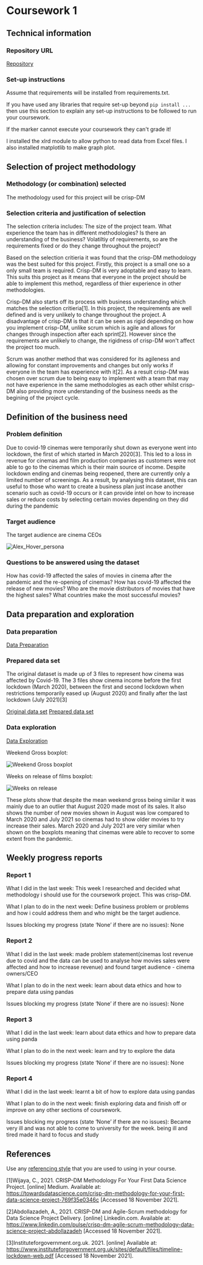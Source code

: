 # Coursework 1

## Technical information
### Repository URL

[Repository](https://github.com/ucl-comp0035/coursework-1-Yaseen048.git)

### Set-up instructions

Assume that requirements will be installed from requirements.txt.

If you have used any libraries that require set-up beyond `pip install ...` then use this section to explain any set-up
instructions to be followed to run your coursework.

If the marker cannot execute your coursework they can't grade it!

I installed the xlrd module to allow python to read data from Excel files. I also installed matplotlib to make graph plot.

## Selection of project methodology
### Methodology (or combination) selected
The methodology used for this project will be crisp-DM
### Selection criteria and justification of selection
The selection criteria includes:
    The size of the project team.
    What experience the team has in different methodologies?
    Is there an understanding of the business?
    Volatiltiy of requirements, so are the requirements fixed or do they change throughout the project?

Based on the selection critieria it was found that the crisp-DM methodology was the best suited for this project. Firstly, this project is a small one so a only small team is required. Crisp-DM is very adoptable and easy to learn. This suits this project as it means that everyone in the project should be able to implement this method, regardless of thier experience in other methodologies.

Crisp-DM also starts off its process with business understanding which matches the selection critieria[1]. In this project, the requirements are well defined and is very unlikely to change throughout the project. A disadvantage of crisp-DM is that it can be seen as rigid depending on how you implement crisp-DM, unlike scrum which is agile and allows for changes through inspection after each sprint[2]. However since the requirements are unlikely to change, the rigidness of crisp-DM won't affect the project too much. 
 
Scrum was another method that was considered for its agileness and allowing for constant improvements and changes but only  works if everyone in the team has experience with it[2]. As a result crisp-DM was chosen over scrum due to being easy to implement with a team that may not have experience in the same methodologies as each other whilst crisp-DM also providing more understanding of the business needs as the begining of the project cycle.


## Definition of the business need

### Problem definition
Due to covid-19 cinemas were temporarily shut down as everyone went into lockdown, the first of which started in March 2020[3]. This led to a loss in revenue for cinemas and film production companies as customers were not able to go to the cinemas which is their main source of income. Despite lockdown ending and cinemas being reopened, there are currently only a limited number of screenings. As a result, by analysing this dataset, this can useful to those who want to create a business plan just incase another scenario such as covid-19 occurs or it can  provide intel on how to increase sales or reduce costs by selecting certain movies depending on they did during the pandemic

### Target audience
The target audience are cinema CEOs

![Alex_Hover_persona](https://github.com/ucl-comp0035/coursework-1-Yaseen048/blob/master/Pictures/Alex_Hover_persona.png)

### Questions to be answered using the dataset
How has covid-19 affected the sales of movies in cinema after the pandemic and the re-opening of cinemas?
How has covid-19 affected the release of new movies?
Who are the movie distributors of movies that have the highest sales?
What countries make the most successful movies?

## Data preparation and exploration
### Data preparation

[Data Preparation](data_preparation.py)

### Prepared data set
The original dataset is made up of 3 files to represent how cinema was affected by Covid-19. The 3 files show cinema income before the first lockdown (March 2020), between the first and second lockdown when restrictions temporarily eased up (August 2020) and finally after the last lockdown (July 2021)[3]

[Original data set](data)
[Prepared data set](Prepared_dataset.csv)

### Data exploration

[Data Exploration](data_exploration.py)

Weekend Gross boxplot:

![Weekend Gross boxplot](https://github.com/ucl-comp0035/coursework-1-Yaseen048/blob/master/Pictures/Weekend_gross_boxplot.png)

Weeks on release of films boxplot:

![Weeks on release](https://github.com/ucl-comp0035/coursework-1-Yaseen048/blob/master/Pictures/Weeks_on_release_boxplot.png)


These plots show that despite the mean weekend gross being similar it was mainly due to an outlier that August 2020 made most of its sales. It also shows the number of new movies shown in August was low compared to March 2020 and July 2021 so cinemas had to show older movies to try increase their sales. March 2020 and July 2021 are very similar when shown on the boxplots meaning that cinemas were able to recover to some extent from the pandemic.

## Weekly progress reports

### Report 1

What I did in the last week:
This week I researched and decided what methodology i should use for the coursework project. This was crisp-DM.

What I plan to do in the next week:
Define business problem or problems  and how i could address them and who might be the target audience.

Issues blocking my progress (state ‘None’ if there are no issues):
None

### Report 2

What I did in the last week:
made problem statement(cinemas lost revenue due to covid and the data can be used to analyse how movies sales were affected and how to increase revenue) and found target audience - cinema owners/CEO

What I plan to do in the next week:
learn about data ethics and how to prepare data using pandas

Issues blocking my progress (state ‘None’ if there are no issues):
None

### Report 3

What I did in the last week:
learn about data ethics and how to prepare data using panda

What I plan to do in the next week:
learn and try to explore the data

Issues blocking my progress (state ‘None’ if there are no issues):
None

### Report 4

What I did in the last week:
learnt a bit of how to explore data using pandas

What I plan to do in the next week:
finish exploring data and finish off or improve on any other sections of coursework.

Issues blocking my progress (state ‘None’ if there are no issues):
Became very ill and was not able to come to university for the week. being ill and tired made it hard to focus and study

## References
Use any [referencing style](https://library-guides.ucl.ac.uk/referencing-plagiarism/referencing-styles) that you are
used to using in your course.

[1]Wijaya, C., 2021. CRISP-DM Methodology For Your First Data Science Project. [online] Medium. Available at: <https://towardsdatascience.com/crisp-dm-methodology-for-your-first-data-science-project-769f35e0346c> [Accessed 18 November 2021].

[2]Abdollazadeh, A., 2021. CRISP-DM and Agile-Scrum methodology for Data Science Project Delivery. [online] Linkedin.com. Available at: <https://www.linkedin.com/pulse/crisp-dm-agile-scrum-methodology-data-science-project-abdollazadeh> [Accessed 18 November 2021].

[3]Instituteforgovernment.org.uk. 2021. [online] Available at: <https://www.instituteforgovernment.org.uk/sites/default/files/timeline-lockdown-web.pdf> [Accessed 18 November 2021].
